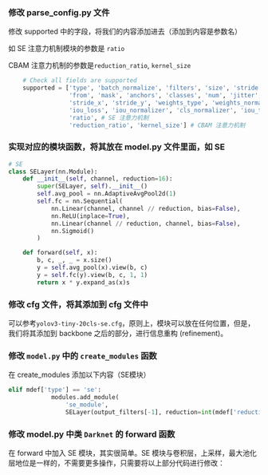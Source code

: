 ### 修改 parse_config.py 文件

修改  supported 中的字段，将我们的内容添加进去（添加到内容是参数名）

如 SE 注意力机制模块的参数是 `ratio`

CBAM 注意力机制的参数是`reduction_ratio`, `kernel_size`

```python
    # Check all fields are supported
    supported = ['type', 'batch_normalize', 'filters', 'size', 'stride', 'pad', 'activation', 'layers', 'groups',
                 'from', 'mask', 'anchors', 'classes', 'num', 'jitter', 'ignore_thresh', 'truth_thresh', 'random',
                 'stride_x', 'stride_y', 'weights_type', 'weights_normalization', 'scale_x_y', 'beta_nms', 'nms_kind',
                 'iou_loss', 'iou_normalizer', 'cls_normalizer', 'iou_thresh',
                 'ratio', # SE 注意力机制
                 'reduction_ratio', 'kernel_size'] # CBAM 注意力机制
```



### 实现对应的模块函数，将其放在 model.py 文件里面，如 SE

```python
# SE        
class SELayer(nn.Module):
    def __init__(self, channel, reduction=16):
        super(SELayer, self).__init__()
        self.avg_pool = nn.AdaptiveAvgPool2d(1)
        self.fc = nn.Sequential(
            nn.Linear(channel, channel // reduction, bias=False),
            nn.ReLU(inplace=True),
            nn.Linear(channel // reduction, channel, bias=False),
            nn.Sigmoid()
        )

    def forward(self, x):
        b, c, _, _ = x.size()
        y = self.avg_pool(x).view(b, c)
        y = self.fc(y).view(b, c, 1, 1)
        return x * y.expand_as(x)s
```



### 修改 cfg 文件，将其添加到 cfg 文件中

可以参考`yolov3-tiny-20cls-se.cfg`，原则上，模块可以放在任何位置，但是，我们将其添加到 backbone 之后的部分，进行信息重构 (refinement)。  



### 修改 `model.py` 中的 `create_modules` 函数

在 create_modules 添加以下内容（SE模块）

```python
elif mdef['type'] == 'se':
            modules.add_module(
                'se_module',
                SELayer(output_filters[-1], reduction=int(mdef['reduction'])))
```

### 修改 model.py 中类 `Darknet` 的 forward 函数

在 forward 中加入 SE 模块，其实很简单。SE 模块与卷积层，上采样，最大池化层地位是一样的，不需要更多操作，只需要将以上部分代码进行修改： 